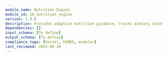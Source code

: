 ```yaml
---
module_name: Nutrition Engine
module_id: 10_nutrition_engine
version: 1.0.0
description: Provides adaptive nutrition guidance, tracks dietary intake, and supports goal-based meal planning with compliance checks.
dependencies: []
input_schema: [To define]
output_schema: [To define]
compliance_tags: [kernel, HIMKS, modular]
last_reviewed: 2025-06-20
---
```

